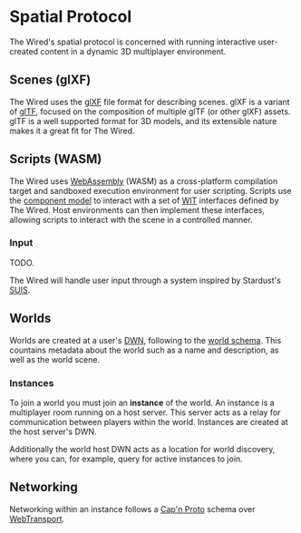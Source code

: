 # Spatial Protocol

The Wired's spatial protocol is concerned with running interactive user-created content in a dynamic 3D multiplayer environment.

## Scenes (glXF)

The Wired uses the [glXF](https://github.com/KhronosGroup/glXF) file format for describing scenes.
glXF is a variant of [glTF](https://github.com/KhronosGroup/glTF), focused on the composition of multiple glTF (or other glXF) assets.
glTF is a well supported format for 3D models, and its extensible nature makes it a great fit for The Wired.

## Scripts (WASM)

The Wired uses [WebAssembly](https://webassembly.org/) (WASM) as a cross-platform compilation target and sandboxed execution environment for user scripting.
Scripts use the [component model](https://github.com/WebAssembly/component-model) to interact with a set of
[WIT](https://github.com/WebAssembly/component-model/blob/main/design/mvp/WIT.md) interfaces defined by The Wired.
Host environments can then implement these interfaces, allowing scripts to interact with the scene in a controlled manner.

### Input

TODO.

The Wired will handle user input through a system inspired by Stardust's [SUIS](https://docs.rs/stardust-xr-fusion/latest/stardust_xr_fusion/input/index.html).

## Worlds

Worlds are created at a user's [DWN](../social/#decentralized-web-nodes-dwns), following to the [world schema](../social/dwn/schemas/world.json).
This countains metadata about the world such as a name and description, as well as the world scene.

### Instances

To join a world you must join an **instance** of the world.
An instance is a multiplayer room running on a host server.
This server acts as a relay for communication between players within the world.
Instances are created at the host server's DWN.

Additionally the world host DWN acts as a location for world discovery, where you can,
for example, query for active instances to join.

## Networking

Networking within an instance follows a [Cap'n Proto](https://capnproto.org/) schema over [WebTransport](https://developer.mozilla.org/en-US/docs/Web/API/WebTransport).
